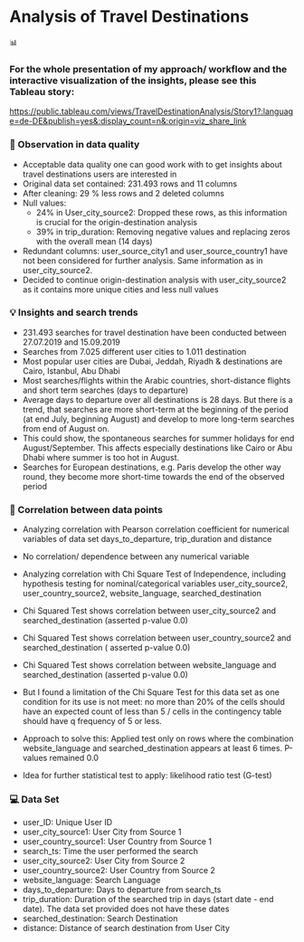 # Analysis of Travel Destinations

:bar_chart:
### For the whole presentation of my approach/ workflow and the interactive visualization of the insights, please see this Tableau story:

https://public.tableau.com/views/TravelDestinationAnalysis/Story1?:language=de-DE&publish=yes&:display_count=n&:origin=viz_share_link

### :memo: Observation in data quality

- Acceptable data quality one can good work with to get insights about travel destinations users are interested in 
- Original data set contained:  231.493 rows and 11 columns
- After cleaning: 29 % less rows and 2 deleted columns 
- Null values: 
  - 24% in User_city_source2: Dropped these rows, as this information is crucial for the origin-destination analysis 
  - 39% in trip_duration: Removing negative values and replacing zeros with the overall mean (14 days) 
- Redundant columns: user_source_city1 and user_source_country1 have not been considered for further analysis. Same information as in user_city_source2.
- Decided to continue origin-destination analysis with user_city_source2 as it contains more unique cities and less null values 

### :bulb: Insights and search trends

- 231.493 searches for travel destination have been conducted between 27.07.2019 and 15.09.2019 
- Searches from 7.025 different user cities to 1.011 destination
- Most popular user cities are Dubai, Jeddah, Riyadh & destinations are Cairo, Istanbul, Abu Dhabi
- Most searches/flights within the Arabic countries, short-distance flights and short term searches (days to departure) 
- Average days to departure over all destinations is 28 days. But there is a trend, that searches are more short-term at the beginning of the period  (at end July, beginning August) and develop to more long-term searches from end of August on.
- This could show, the spontaneous searches for summer holidays for end August/September. This affects especially destinations like Cairo or Abu Dhabi where summer is too hot in August. 
- Searches for European destinations, e.g. Paris develop the other way round, they become more short-time towards the end of the observed period


### :dna: Correlation between data points 

- Analyzing correlation with Pearson correlation coefficient for numerical variables of data set days_to_departure, trip_duration and distance
- No correlation/ dependence between any numerical variable

- Analyzing correlation with Chi Square Test of Independence, including hypothesis testing for nominal/categorical variables user_city_source2, user_country_source2, website_language, searched_destination 
- Chi Squared Test shows correlation between user_city_source2 and searched_destination (asserted p-value 0.0)
- Chi Squared Test shows correlation between user_country_source2 and searched_destination ( asserted p-value 0.0) 
- Chi Squared Test shows correlation between website_language  and searched_destination (asserted p-value 0.0)
- But I found a limitation of the Chi Square Test for this data set as one condition for its use is not meet: no more than 20% of the cells should have an expected count of less than 5 / cells in the contingency table should have q frequency of 5 or less.
- Approach to solve this: Applied test only on rows where the combination website_language and searched_destination appears at least 6 times. P-values remained 0.0

- Idea for further statistical test to apply: likelihood ratio test (G-test)



### 💻 Data Set

- user_ID: Unique User ID
- user_city_source1: User City from Source 1
- user_country_source1: User Country from Source 1
- search_ts: Time the user performed the search
- user_city_source2: User City from Source 2
- user_country_source2: User Country from Source 2
- website_language: Search Language
- days_to_departure: Days to departure from search_ts
- trip_duration: Duration of the searched trip in days (start date - end date). The data set provided does not have these dates
- searched_destination: Search Destination
- distance: Distance of search destination from User City 

